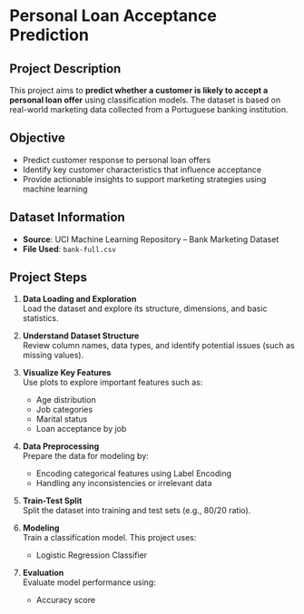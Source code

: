 # Personal Loan Acceptance Prediction

## Project Description  
This project aims to **predict whether a customer is likely to accept a personal loan offer** using classification models. The dataset is based on real-world marketing data collected from a Portuguese banking institution.

## Objective  
- Predict customer response to personal loan offers  
- Identify key customer characteristics that influence acceptance  
- Provide actionable insights to support marketing strategies using machine learning  

## Dataset Information  
- **Source**: UCI Machine Learning Repository – Bank Marketing Dataset  
- **File Used**: `bank-full.csv`  

## Project Steps

1. **Data Loading and Exploration**  
   Load the dataset and explore its structure, dimensions, and basic statistics.

2. **Understand Dataset Structure**  
   Review column names, data types, and identify potential issues (such as missing values).

3. **Visualize Key Features**  
   Use plots to explore important features such as:
   - Age distribution  
   - Job categories  
   - Marital status  
   - Loan acceptance by job

4. **Data Preprocessing**  
   Prepare the data for modeling by:
   - Encoding categorical features using Label Encoding  
   - Handling any inconsistencies or irrelevant data  

5. **Train-Test Split**  
   Split the dataset into training and test sets (e.g., 80/20 ratio).

6. **Modeling**  
   Train a classification model. This project uses:
   - Logistic Regression Classifier

7. **Evaluation**  
   Evaluate model performance using:
   - Accuracy score  
